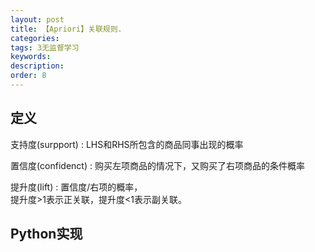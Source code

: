 ```yaml
---
layout: post
title: 【Apriori】关联规则.
categories:
tags: 3无监督学习
keywords:
description:
order: 8
---
```


## 定义
支持度(surpport)
: LHS和RHS所包含的商品同事出现的概率

置信度(confidenct)
: 购买左项商品的情况下，又购买了右项商品的条件概率

提升度(lift)
: 置信度/右项的概率，  
提升度>1表示正关联，提升度<1表示副关联。  




## Python实现
